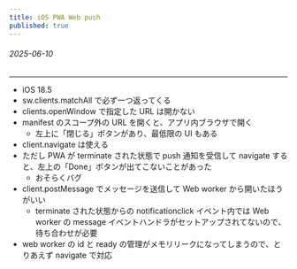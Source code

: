 ```yaml
---
title: iOS PWA Web push
published: true
---
```


###### 2025-06-10

---

- iOS 18.5
- sw.clients.matchAll で必ず一つ返ってくる
- clients.openWindow で指定した URL は開かない
- manifest のスコープ外の URL を開くと、アプリ内ブラウザで開く
  - 左上に「閉じる」ボタンがあり、最低限の UI もある
- client.navigate は使える
- ただし PWA が terminate された状態で push 通知を受信して navigate すると、左上の「Done」ボタンが出てこないことがあった
  - おそらくバグ
- client.postMessage でメッセージを送信して Web worker から開いたほうがいい
  - terminate された状態からの notificationclick イベント内では Web worker の message イベントハンドラがセットアップされてないので、待ち合わせが必要
- web worker の id と ready の管理がメモリリークになってしまうので、とりあえず navigate で対応
